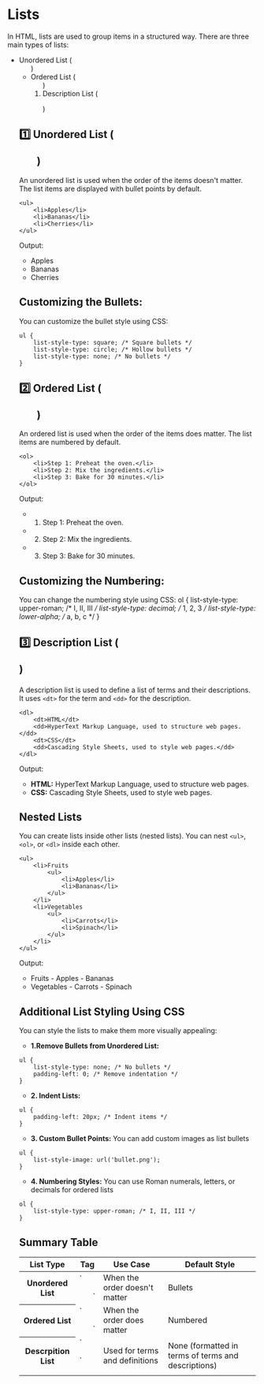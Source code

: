 # Lists
In HTML, lists are used to group items in a structured way. There are three main types of lists:

- Unordered List (<ul>)
- Ordered List (<ol>)
- Description List (<dl>)

## 1️⃣ Unordered List (<ul>)
An unordered list is used when the order of the items doesn't matter. The list items are displayed with bullet points by default.
```
<ul>
    <li>Apples</li>
    <li>Bananas</li>
    <li>Cherries</li>
</ul>
```
Output:
- Apples
- Bananas
- Cherries

## Customizing the Bullets:
You can customize the bullet style using CSS:
```
ul {
    list-style-type: square; /* Square bullets */
    list-style-type: circle; /* Hollow bullets */
    list-style-type: none; /* No bullets */
}
```

## 2️⃣ Ordered List (<ol>)
An ordered list is used when the order of the items does matter. The list items are numbered by default.
```
<ol>
    <li>Step 1: Preheat the oven.</li>
    <li>Step 2: Mix the ingredients.</li>
    <li>Step 3: Bake for 30 minutes.</li>
</ol>
```
Output:

- 1. Step 1: Preheat the oven.
- 2. Step 2: Mix the ingredients.
- 3. Step 3: Bake for 30 minutes.

## Customizing the Numbering:
You can change the numbering style using CSS:
ol {
    list-style-type: upper-roman; /* I, II, III */
    list-style-type: decimal; /* 1, 2, 3 */
    list-style-type: lower-alpha; /* a, b, c */
}

## 3️⃣ Description List (<dl>)
A description list is used to define a list of terms and their descriptions. It uses `<dt>` for the term and `<dd>` for the description.
```
<dl>
    <dt>HTML</dt>
    <dd>HyperText Markup Language, used to structure web pages.</dd>
    <dt>CSS</dt>
    <dd>Cascading Style Sheets, used to style web pages.</dd>
</dl>
```
Output:
- **HTML:** HyperText Markup Language, used to structure web pages.
- **CSS:** Cascading Style Sheets, used to style web pages.

## Nested Lists
You can create lists inside other lists (nested lists). You can nest `<ul>`, `<ol>`, or `<dl>` inside each other.
```
<ul>
    <li>Fruits
        <ul>
            <li>Apples</li>
            <li>Bananas</li>
        </ul>
    </li>
    <li>Vegetables
        <ul>
            <li>Carrots</li>
            <li>Spinach</li>
        </ul>
    </li>
</ul>
```
Output:

- Fruits
        - Apples
        - Bananas
- Vegetables
        - Carrots
        - Spinach

## Additional List Styling Using CSS
You can style the lists to make them more visually appealing:
- **1.Remove Bullets from Unordered List:**
```
ul {
    list-style-type: none; /* No bullets */
    padding-left: 0; /* Remove indentation */
}
```

- **2. Indent Lists:**
```
ul {
    padding-left: 20px; /* Indent items */
}
```

- **3. Custom Bullet Points:** 
You can add custom images as list bullets
```
ul {
    list-style-image: url('bullet.png');
}
```

- **4. Numbering Styles:** 
You can use Roman numerals, letters, or decimals for ordered lists
```
ol {
    list-style-type: upper-roman; /* I, II, III */
}
```
## Summary Table
<table>
<thead>
    <tr>
        <th> List Type </th>
        <th> Tag </th>
        <th> Use Case </th>
        <th> Default Style </th>
    </tr>
</thead>
<tbody>
    <tr>
        <th> Unordered List </th>
        <td> `<ul>` </th>
        <td> When the order doesn't matter </th>
        <td> Bullets </th>
    </tr>
    <tr>
        <th> Ordered List </th>
        <td> `<ol>` </th>
        <td> When the order does matter </th>
        <td> Numbered </th>
    </tr>
    <tr>
        <th> Descrpition List </th>
        <td> `<dl>` </th>
        <td>Used for terms and definitions </th>
        <td> None (formatted in terms of terms and descriptions) </th>
    </tr>
</tbody>
</table>
